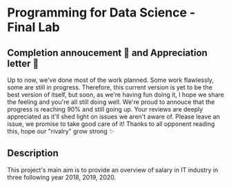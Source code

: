 # Programming for Data Science - Final Lab

## Completion annoucement 📢 and Appreciation letter 💌
Up to now, we've done most of the work planned. Some work flawlessly, some are still in progress. Therefore, this current version is yet to be the best version of itself, but soon, as we're having fun doing it, I hope we share the feeling and you're all still doing well.
We're proud to annouce that the progress is reaching 90% and still going up.
Your reviews are deeply appreciated as it'll shed light on issues we aren't aware of. Please leave an issue, we promise to take good care of it!
Thanks to all opponent reading this, hope our "rivalry" grow strong ✨

## Description

This project's main aim is to provide an overview of salary in IT industry in three following year 2018, 2019, 2020. 
